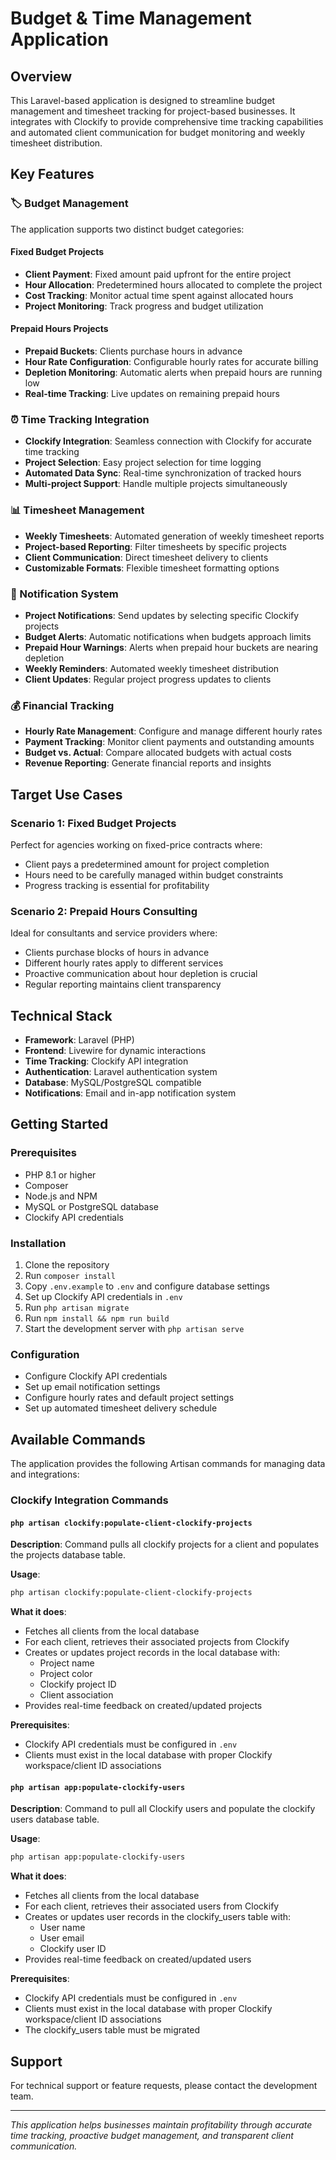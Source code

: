 # Budget & Time Management Application

## Overview

This Laravel-based application is designed to streamline budget management and timesheet tracking for project-based businesses. It integrates with Clockify to provide comprehensive time tracking capabilities and automated client communication for budget monitoring and weekly timesheet distribution.

## Key Features

### 🏷️ Budget Management
The application supports two distinct budget categories:

#### Fixed Budget Projects
- **Client Payment**: Fixed amount paid upfront for the entire project
- **Hour Allocation**: Predetermined hours allocated to complete the project
- **Cost Tracking**: Monitor actual time spent against allocated hours
- **Project Monitoring**: Track progress and budget utilization

#### Prepaid Hours Projects
- **Prepaid Buckets**: Clients purchase hours in advance
- **Hour Rate Configuration**: Configurable hourly rates for accurate billing
- **Depletion Monitoring**: Automatic alerts when prepaid hours are running low
- **Real-time Tracking**: Live updates on remaining prepaid hours

### ⏰ Time Tracking Integration
- **Clockify Integration**: Seamless connection with Clockify for accurate time tracking
- **Project Selection**: Easy project selection for time logging
- **Automated Data Sync**: Real-time synchronization of tracked hours
- **Multi-project Support**: Handle multiple projects simultaneously

### 📊 Timesheet Management
- **Weekly Timesheets**: Automated generation of weekly timesheet reports
- **Project-based Reporting**: Filter timesheets by specific projects
- **Client Communication**: Direct timesheet delivery to clients
- **Customizable Formats**: Flexible timesheet formatting options

### 🔔 Notification System
- **Project Notifications**: Send updates by selecting specific Clockify projects
- **Budget Alerts**: Automatic notifications when budgets approach limits
- **Prepaid Hour Warnings**: Alerts when prepaid hour buckets are nearing depletion
- **Weekly Reminders**: Automated weekly timesheet distribution
- **Client Updates**: Regular project progress updates to clients

### 💰 Financial Tracking
- **Hourly Rate Management**: Configure and manage different hourly rates
- **Payment Tracking**: Monitor client payments and outstanding amounts
- **Budget vs. Actual**: Compare allocated budgets with actual costs
- **Revenue Reporting**: Generate financial reports and insights

## Target Use Cases

### Scenario 1: Fixed Budget Projects
Perfect for agencies working on fixed-price contracts where:
- Client pays a predetermined amount for project completion
- Hours need to be carefully managed within budget constraints
- Progress tracking is essential for profitability

### Scenario 2: Prepaid Hours Consulting
Ideal for consultants and service providers where:
- Clients purchase blocks of hours in advance
- Different hourly rates apply to different services
- Proactive communication about hour depletion is crucial
- Regular reporting maintains client transparency

## Technical Stack
- **Framework**: Laravel (PHP)
- **Frontend**: Livewire for dynamic interactions
- **Time Tracking**: Clockify API integration
- **Authentication**: Laravel authentication system
- **Database**: MySQL/PostgreSQL compatible
- **Notifications**: Email and in-app notification system

## Getting Started

### Prerequisites
- PHP 8.1 or higher
- Composer
- Node.js and NPM
- MySQL or PostgreSQL database
- Clockify API credentials

### Installation
1. Clone the repository
2. Run `composer install`
3. Copy `.env.example` to `.env` and configure database settings
4. Set up Clockify API credentials in `.env`
5. Run `php artisan migrate`
6. Run `npm install && npm run build`
7. Start the development server with `php artisan serve`

### Configuration
- Configure Clockify API credentials
- Set up email notification settings
- Configure hourly rates and default project settings
- Set up automated timesheet delivery schedule

## Available Commands

The application provides the following Artisan commands for managing data and integrations:

### Clockify Integration Commands

#### `php artisan clockify:populate-client-clockify-projects`
**Description**: Command pulls all clockify projects for a client and populates the projects database table.

**Usage**: 
```bash
php artisan clockify:populate-client-clockify-projects
```

**What it does**:
- Fetches all clients from the local database
- For each client, retrieves their associated projects from Clockify
- Creates or updates project records in the local database with:
  - Project name
  - Project color
  - Clockify project ID
  - Client association
- Provides real-time feedback on created/updated projects

**Prerequisites**:
- Clockify API credentials must be configured in `.env`
- Clients must exist in the local database with proper Clockify workspace/client ID associations

#### `php artisan app:populate-clockify-users`
**Description**: Command to pull all Clockify users and populate the clockify users database table.

**Usage**: 
```bash
php artisan app:populate-clockify-users
```

**What it does**:
- Fetches all clients from the local database
- For each client, retrieves their associated users from Clockify
- Creates or updates user records in the clockify_users table with:
  - User name
  - User email
  - Clockify user ID
- Provides real-time feedback on created/updated users

**Prerequisites**:
- Clockify API credentials must be configured in `.env`
- Clients must exist in the local database with proper Clockify workspace/client ID associations
- The clockify_users table must be migrated

## Support
For technical support or feature requests, please contact the development team.

---

*This application helps businesses maintain profitability through accurate time tracking, proactive budget management, and transparent client communication.*